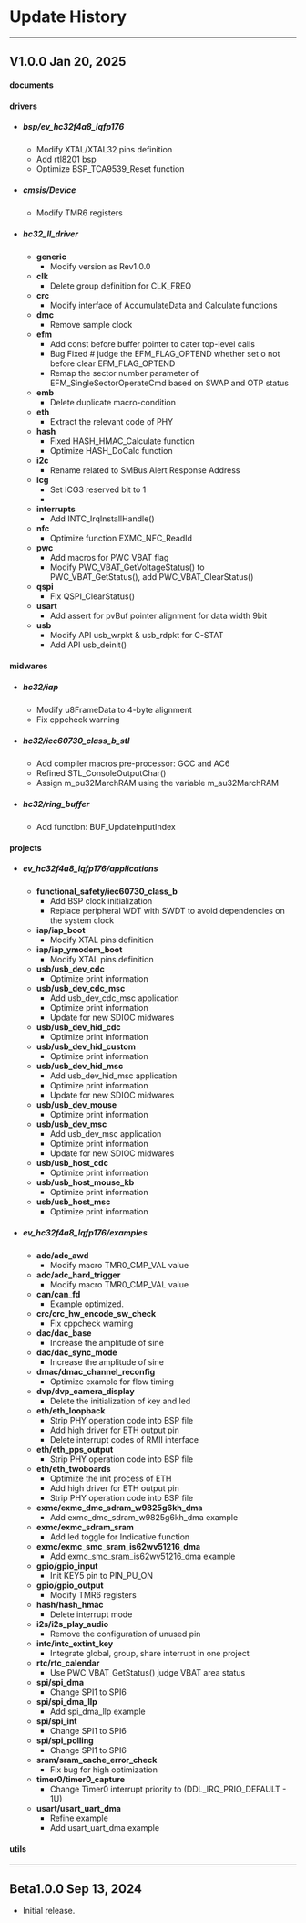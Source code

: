# Update History
------
## V1.0.0  Jan 20, 2025
#### documents
#### drivers
- ##### bsp/ev_hc32f4a8_lqfp176
  - Modify XTAL/XTAL32 pins definition
  - Add rtl8201 bsp
  - Optimize BSP_TCA9539_Reset function
- ##### cmsis/Device
  - Modify TMR6 registers
- ##### hc32_ll_driver
  - **generic**
    - Modify version as Rev1.0.0
  - **clk**
    - Delete group definition for CLK_FREQ
  - **crc**
    - Modify interface of AccumulateData and Calculate functions
  - **dmc**
    - Remove sample clock
  - **efm**
    - Add const before buffer pointer to cater top-level calls
    - Bug Fixed # judge the EFM_FLAG_OPTEND whether set o not before clear EFM_FLAG_OPTEND
    - Remap the sector number parameter of EFM_SingleSectorOperateCmd based on SWAP and OTP status
  - **emb**
    - Delete duplicate macro-condition
  - **eth**
    - Extract the relevant code of PHY
  - **hash**
    - Fixed HASH_HMAC_Calculate function
    - Optimize HASH_DoCalc function
  - **i2c**
    - Rename related to SMBus Alert Response Address
  - **icg**
    - Set ICG3 reserved bit to 1
    -
  - **interrupts**
    - Add INTC_IrqInstallHandle()
  - **nfc**
    - Optimize function EXMC_NFC_ReadId
  - **pwc**
    - Add macros for PWC VBAT flag
    - Modify PWC_VBAT_GetVoltageStatus() to PWC_VBAT_GetStatus(), add PWC_VBAT_ClearStatus()
  - **qspi**
    - Fix QSPI_ClearStatus()
  - **usart**
    - Add assert for pvBuf pointer alignment for data width 9bit
  - **usb**
    - Modify API usb_wrpkt & usb_rdpkt for C-STAT
    - Add API usb_deinit()
#### midwares
- ##### hc32/iap
  - Modify u8FrameData to 4-byte alignment
  - Fix cppcheck warning
- ##### hc32/iec60730_class_b_stl
  - Add compiler macros pre-processor: GCC and AC6
  - Refined STL_ConsoleOutputChar()
  - Assign m_pu32MarchRAM using the variable m_au32MarchRAM
- ##### hc32/ring_buffer
  - Add function: BUF_UpdateInputIndex
#### projects
- ##### ev_hc32f4a8_lqfp176/applications
  - **functional_safety/iec60730_class_b**
    - Add BSP clock initialization
    - Replace peripheral WDT with SWDT to avoid dependencies on the system clock
  - **iap/iap_boot**
    - Modify XTAL pins definition
  - **iap/iap_ymodem_boot**
    - Modify XTAL pins definition
  - **usb/usb_dev_cdc**
    - Optimize print information
  - **usb/usb_dev_cdc_msc**
    - Add usb_dev_cdc_msc application
    - Optimize print information
    - Update for new SDIOC midwares
  - **usb/usb_dev_hid_cdc**
    - Optimize print information
  - **usb/usb_dev_hid_custom**
    - Optimize print information
  - **usb/usb_dev_hid_msc**
    - Add usb_dev_hid_msc application
    - Optimize print information
    - Update for new SDIOC midwares
  - **usb/usb_dev_mouse**
    - Optimize print information
  - **usb/usb_dev_msc**
    - Add usb_dev_msc application
    - Optimize print information
    - Update for new SDIOC midwares
  - **usb/usb_host_cdc**
    - Optimize print information
  - **usb/usb_host_mouse_kb**
    - Optimize print information
  - **usb/usb_host_msc**
    - Optimize print information
- ##### ev_hc32f4a8_lqfp176/examples
  - **adc/adc_awd**
    - Modify macro TMR0_CMP_VAL value
  - **adc/adc_hard_trigger**
    - Modify macro TMR0_CMP_VAL value
  - **can/can_fd**
    - Example optimized.
  - **crc/crc_hw_encode_sw_check**
    - Fix cppcheck warning
  - **dac/dac_base**
    - Increase the amplitude of sine
  - **dac/dac_sync_mode**
    - Increase the amplitude of sine
  - **dmac/dmac_channel_reconfig**
    - Optimize example for flow timing
  - **dvp/dvp_camera_display**
    - Delete the initialization of key and led
  - **eth/eth_loopback**
    - Strip PHY operation code into BSP file
    - Add high driver for ETH output pin
    - Delete interrupt codes of RMII interface
  - **eth/eth_pps_output**
    - Strip PHY operation code into BSP file
  - **eth/eth_twoboards**
    - Optimize the init process of ETH
    - Add high driver for ETH output pin
    - Strip PHY operation code into BSP file
  - **exmc/exmc_dmc_sdram_w9825g6kh_dma**
    - Add exmc_dmc_sdram_w9825g6kh_dma example
  - **exmc/exmc_sdram_sram**
    - Add led toggle for Indicative function
  - **exmc/exmc_smc_sram_is62wv51216_dma**
    - Add exmc_smc_sram_is62wv51216_dma example
  - **gpio/gpio_input**
    - Init KEY5 pin to PIN_PU_ON
  - **gpio/gpio_output**
    - Modify TMR6 registers
  - **hash/hash_hmac**
    - Delete interrupt mode
  - **i2s/i2s_play_audio**
    - Remove the configuration of unused pin
  - **intc/intc_extint_key**
    - Integrate global, group, share interrupt in one project
  - **rtc/rtc_calendar**
    - Use PWC_VBAT_GetStatus() judge VBAT area status
  - **spi/spi_dma**
    - Change SPI1 to SPI6
  - **spi/spi_dma_llp**
    - Add spi_dma_llp example
  - **spi/spi_int**
    - Change SPI1 to SPI6
  - **spi/spi_polling**
    - Change SPI1 to SPI6
  - **sram/sram_cache_error_check**
    - Fix bug for high optimization
  - **timer0/timer0_capture**
    - Change Timer0 interrupt priority to (DDL_IRQ_PRIO_DEFAULT - 1U)
  - **usart/usart_uart_dma**
    - Refine example
    - Add usart_uart_dma example
#### utils
------
## Beta1.0.0  Sep 13, 2024
- Initial release.
